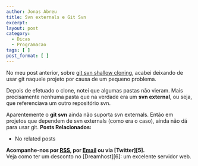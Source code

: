 ```yaml
---
author: Jonas Abreu
title: Svn externals e Git Svn
excerpt:
layout: post
category:
  - Dicas
  - Programacao
tags: [ ]
post_format: [ ]
---
```

No meu post anterior, sobre [git svn shallow cloning][1], acabei deixando de usar git naquele projeto por causa de um pequeno problema.

Depois de efetuado o clone, notei que algumas pastas não vieram. Mais precisamente nenhuma pasta que na verdade era um **svn external**, ou seja, que referenciava um outro repositório svn.

Aparentemente o **git svn** ainda não suporta svn externals. Então em projetos que dependem de svn externals (como era o caso), ainda não dá para usar git. 
**Posts Relacionados:** 
*   No related posts









**Acompanhe-nos por [ RSS][3], por [Email][4] ou via [Twitter][5].**  
Veja como ter um desconto no [Dreamhost][6]: um excelente servidor web.

 [1]: http://vidageek.net/2012/05/02/git-svn-shallow-clone/
 [2]: https://twitter.com/share
 [3]: http://feeds.feedburner.com/VidaGeek
 [4]: http://feedburner.google.com/fb/a/mailverify?uri=VidaGeek&loc=pt_BR


